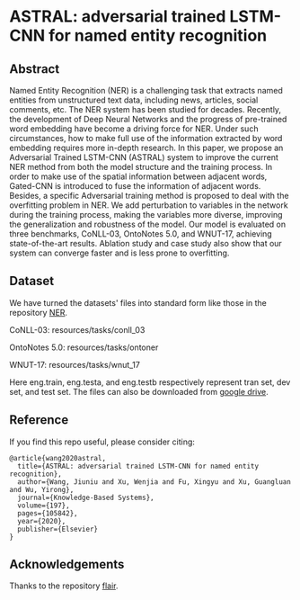# ASTRAL: adversarial trained LSTM-CNN for named entity recognition

## Abstract

Named Entity Recognition (NER) is a challenging task that extracts named entities from unstructured text data, including news, articles, social comments, etc. The NER system has been studied for decades. Recently, the development of Deep Neural Networks and the progress of pre-trained word embedding have become a driving force for NER. Under such circumstances, how to make full use of the information extracted by word embedding requires more in-depth research. In this paper, we propose an Adversarial Trained LSTM-CNN (ASTRAL) system to improve the current NER method from both the model structure and the training process. In order to make use of the spatial information between adjacent words, Gated-CNN is introduced to fuse the information of adjacent words. Besides, a specific Adversarial training method is proposed to deal with the overfitting problem in NER. We add perturbation to variables in the network during the training process, making the variables more diverse, improving the generalization and robustness of the model. Our model is evaluated on three benchmarks, CoNLL-03, OntoNotes 5.0, and WNUT-17, achieving state-of-the-art results. Ablation study and case study also show that our system can converge faster and is less prone to overfitting.

## Dataset

We have turned the datasets' files into standard form like those in the repository [NER](https://github.com/synalp/NER/tree/master/corpus/CoNLL-2003).

CoNLL-03: resources/tasks/conll_03

OntoNotes 5.0: resources/tasks/ontoner

WNUT-17: resources/tasks/wnut_17

Here eng.train, eng.testa, and eng.testb respectively represent tran set, dev set, and test set. The files can also be downloaded from [google drive](https://drive.google.com/file/d/1lKKjVYHt2saGV5mQOuVB65xLVINyz-B5/view?usp=sharing).


## Reference

If you find this repo useful, please consider citing:

```
@article{wang2020astral,
  title={ASTRAL: adversarial trained LSTM-CNN for named entity recognition},
  author={Wang, Jiuniu and Xu, Wenjia and Fu, Xingyu and Xu, Guangluan and Wu, Yirong},
  journal={Knowledge-Based Systems},
  volume={197},
  pages={105842},
  year={2020},
  publisher={Elsevier}
}
```

## Acknowledgements

Thanks to the repository [flair](https://github.com/flairNLP/flair).